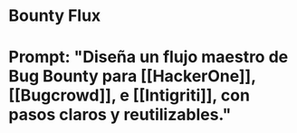 # Bounty Flux
# Prompt: "Diseña un flujo maestro de Bug Bounty para [[HackerOne]], [[Bugcrowd]], e [[Intigriti]], con pasos claros y reutilizables."
